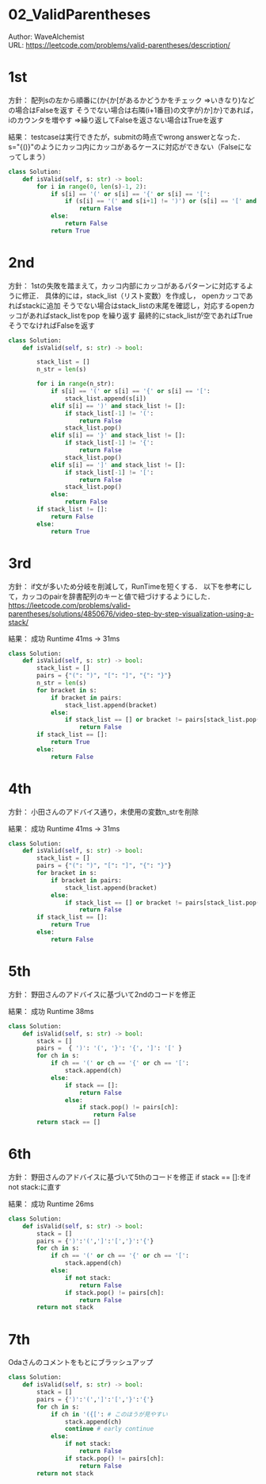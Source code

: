 # 02_ValidParentheses
Author: WaveAlchemist  
URL: https://leetcode.com/problems/valid-parentheses/description/


# 1st
方針：
配列sの左から順番に(か{か[があるかどうかをチェック
⇒いきなり)などの場合はFalseを返す
そうでない場合は右隣(i+1番目)の文字が)か]か}であれば，iのカウンタを増やす
⇒繰り返してFalseを返さない場合はTrueを返す

結果：
testcaseは実行できたが，submitの時点でwrong answerとなった．
s="{()}"のようにカッコ内にカッコがあるケースに対応ができない（Falseになってしまう）


```python
class Solution:
    def isValid(self, s: str) -> bool:
        for i in range(0, len(s)-1, 2):
            if s[i] == '(' or s[i] == '{' or s[i] == '[':
                if (s[i] == '(' and s[i+1] != ')') or (s[i] == '[' and s[i+1] != ']') or (s[i] == '{' and s[i+1] != '}'):
                    return False
            else:
                return False
            return True
```

# 2nd
方針：
1stの失敗を踏まえて，カッコ内部にカッコがあるパターンに対応するように修正．
具体的には，stack_list（リスト変数）を作成し，
 openカッコであればstackに追加
 そうでない場合はstack_listの末尾を確認し，対応するopenカッコがあればstack_listをpop
を繰り返す
最終的にstack_listが空であればTrueそうでなければFalseを返す

```python
class Solution:
    def isValid(self, s: str) -> bool:

        stack_list = []
        n_str = len(s)

        for i in range(n_str):
            if s[i] == '(' or s[i] == '{' or s[i] == '[':
                stack_list.append(s[i])
            elif s[i] == ')' and stack_list != []:
                if stack_list[-1] != '(':
                    return False
                stack_list.pop()
            elif s[i] == '}' and stack_list != []:
                if stack_list[-1] != '{':
                    return False
                stack_list.pop()
            elif s[i] == ']' and stack_list != []:
                if stack_list[-1] != '[':
                    return False
                stack_list.pop()
            else:
                return False
        if stack_list != []:
            return False
        else:
            return True

```

# 3rd
方針：
if文が多いため分岐を削減して，RunTimeを短くする．
以下を参考にして，カッコのpairを辞書配列のキーと値で紐づけするようにした．
https://leetcode.com/problems/valid-parentheses/solutions/4850676/video-step-by-step-visualization-using-a-stack/

結果：
成功
Runtime 41ms -> 31ms

```python
class Solution:
    def isValid(self, s: str) -> bool:
        stack_list = []
        pairs = {"(": ")", "[": "]", "{": "}"}
        n_str = len(s)
        for bracket in s:
            if bracket in pairs:
                stack_list.append(bracket)
            else:
                if stack_list == [] or bracket != pairs[stack_list.pop()]:
                    return False
        if stack_list == []:
            return True
        else:
            return False
```

# 4th
方針：
小田さんのアドバイス通り，未使用の変数n_strを削除

結果：
成功
Runtime 41ms -> 31ms

```python
class Solution:
    def isValid(self, s: str) -> bool:
        stack_list = []
        pairs = {"(": ")", "[": "]", "{": "}"}
        for bracket in s:
            if bracket in pairs:
                stack_list.append(bracket)
            else:
                if stack_list == [] or bracket != pairs[stack_list.pop()]:
                    return False
        if stack_list == []:
            return True
        else:
            return False
```

# 5th
方針：
野田さんのアドバイスに基づいて2ndのコードを修正

結果：
成功
Runtime 38ms

```python
class Solution:
    def isValid(self, s: str) -> bool:
        stack = []
        pairs =  { ')': '(', '}': '{', ']': '[' } 
        for ch in s:
            if ch == '(' or ch == '{' or ch == '[':
                stack.append(ch)
            else:
                if stack == []:
                    return False
                else:
                    if stack.pop() != pairs[ch]:
                        return False
        return stack == []
```

# 6th
方針：
野田さんのアドバイスに基づいて5thのコードを修正
if stack == []:をif not stack:に直す

結果：
成功
Runtime 26ms

```python
class Solution:
    def isValid(self, s: str) -> bool:
        stack = []
        pairs = {')':'(',']':'[','}':'{'}
        for ch in s:
            if ch == '(' or ch == '{' or ch == '[':
                stack.append(ch)
            else:
                if not stack:
                    return False
                if stack.pop() != pairs[ch]:
                    return False
        return not stack
```

# 7th 
Odaさんのコメントをもとにブラッシュアップ

``` Python
class Solution:
    def isValid(self, s: str) -> bool:
        stack = []
        pairs = {')':'(',']':'[','}':'{'}
        for ch in s:
            if ch in '({[': # このほうが見やすい
                stack.append(ch)
                continue # early continue
            else:
                if not stack:
                    return False
                if stack.pop() != pairs[ch]:
                    return False
        return not stack
```
















